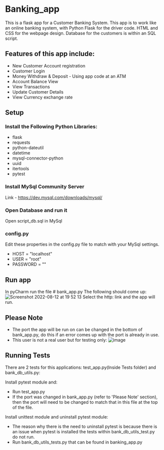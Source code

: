 # Banking_app
This is a flask app for a Customer Banking System.
This app is to work like an online banking system, with Python Flask for the driver code. HTML and CSS for the webpage design. Database for the customers is within an SQL script.
​
## Features of this app include:
- New Customer Account registration
- Customer Login
- Money Withdraw & Deposit - Using app code at an ATM
- Account Balance View
- View Transactions
- Update Customer Details
- View Currency exchange rate 
​
​
## Setup
### Install the Following Python Libraries:
- flask
- requests
- python-dateutil
- datetime
- mysql-connector-python
- uuid
- itertools
- pytest 
​
### Install MySql Community Server
Link - https://dev.mysql.com/downloads/mysql/
​
### Open Database and run it
Open script_db.sql in MySql
​
### config.py
Edit these properties in the config.py file to match with your MySql settings.
- HOST = "localhost"
- USER = "root"
- PASSWORD = ""
​
## Run app
In pyCharm run the file # bank_app.py 
The following should come up:
![Screenshot 2022-08-12 at 19 52 13](https://user-images.githubusercontent.com/107502259/184424737-273a3c37-83b5-4d64-a0a8-ff5e6d2c2539.png)
Select the http: link and the app will run.
​
## Please Note
- The port the app will be run on can be changed in the bottom of bank_app.py, do this if an error comes up with the port is already in use.
- This user is not a real user but for testing only:
![image](https://user-images.githubusercontent.com/107502259/184261872-43c531e5-8e23-4628-b2b6-17ccc12a08c0.png)
​
​
## Running Tests
There are 2 tests for this applications: test_app.py(Inside Tests folder) and bank_db_utils.py:
​

Install pytest module and:
- Run test_app.py
- If the port was changed in bank_app.py (refer to 'Please Note' section), then the port will need to be changed to match that in this file at the top of the file.
​

Install unittest module and uninstall pytest module:

- The reason why there is the need to uninstall pytest is because there is an issue when pytest is installed the tests within bank_db_utils_test.py do not run.
- Run bank_db_utils_tests.py that can be found in banking_app.py